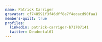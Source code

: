 ```yaml
---
name: Patrick Carriger
gravatar: cf748591f3f46dff8e7f4ecacd90faa1
members-quilt: true
profiles:
  linkedin: patrick-carriger-b71707141
  twitter: Deadmetal61
---
```

